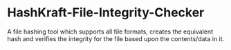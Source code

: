 # HashKraft-File-Integrity-Checker
A file hashing tool which supports all file formats, creates the equivalent hash and verifies the integrity for the file based upon the contents/data in it.
